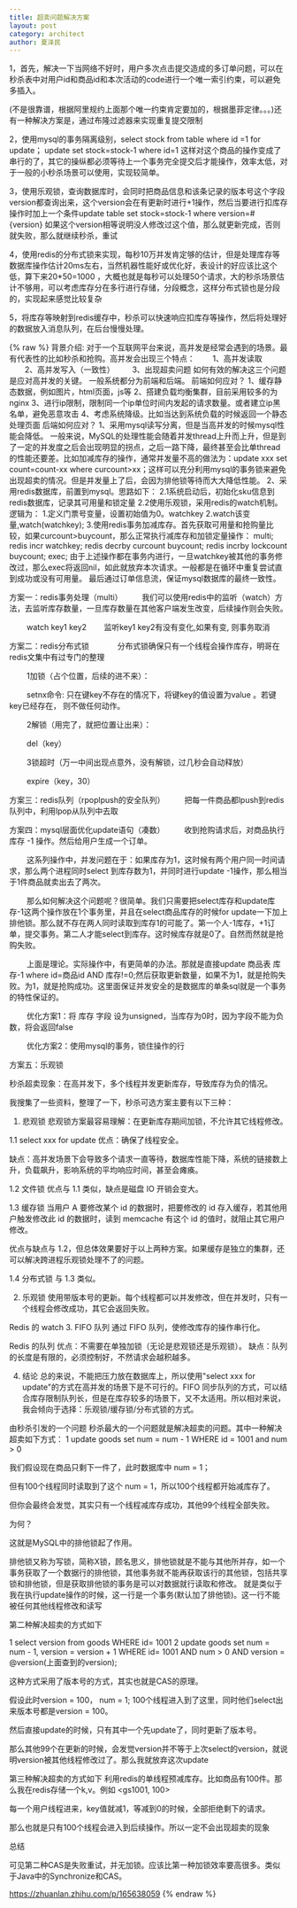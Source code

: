 ```yaml
---
title: 超卖问题解决方案
layout: post
category: architect
author: 夏泽民
---
```

1，首先，解决一下当网络不好时，用户多次点击提交造成的多订单问题，可以在秒杀表中对用户id和商品id和本次活动的code进行一个唯一索引约束，可以避免多插入。

(不是很靠谱，根据阿里规约上面那个唯一约束肯定要加的，根据墨菲定律。。。)还有一种解决方案是，通过布隆过滤器来实现重复提交限制

2，使用mysql的事务隔离级别，select stock from table where id =1 for update； update set stock=stock-1 where id=1 这样对这个商品的操作变成了串行的了，其它的操纵都必须等待上一个事务完全提交后才能操作，效率太低，对于一般的小秒杀场景可以使用，实现较简单。


3，使用乐观锁，查询数据库时，会同时把商品信息和该条记录的版本号这个字段version都查询出来，这个version会在有更新时进行+1操作，然后当要进行扣库存操作时加上一个条件update table set stock=stock-1 where version=#{version} 如果这个version相等说明没人修改过这个值，那么就更新完成，否则就失败，那么就继续秒杀，重试

4，使用redis的分布式锁来实现，每秒10万并发肯定够的估计，但是处理库存等数据库操作估计20ms左右，当然机器性能好或优化好，表设计的好应该比这个低，算下来20*50=1000 ，大概也就是每秒可以处理50个请求，大的秒杀场景估计不够用，可以考虑库存分在多行进行存储，分段概念，这样分布式锁也是分段的，实现起来感觉比较复杂

5，将库存等映射到redis缓存中，秒杀可以快速响应扣库存等操作，然后将处理好的数据放入消息队列，在后台慢慢处理。
<!-- more -->
{% raw %}
背景介绍:
       对于一个互联网平台来说，高并发是经常会遇到的场景。最有代表性的比如秒杀和抢购。高并发会出现三个特点：
 　　1、高并发读取
 　　2、高并发写入（一致性）
 　　3、出现超卖问题
      如何有效的解决这三个问题是应对高并发的关键。
一般系统都分为前端和后端。
前端如何应对？
1、缓存静态数据，例如图片，html页面，js等
2、搭建负载均衡集群，目前采用较多的为nginx
3、进行ip限制，限制同一个ip单位时间内发起的请求数量。或者建立ip黑名单，避免恶意攻击
4、考虑系统降级。比如当达到系统负载的时候返回一个静态处理页面
后端如何应对？
1、采用mysql读写分离，但是当高并发的时候mysql性能会降低。 一般来说，MySQL的处理性能会随着并发thread上升而上升，但是到了一定的并发度之后会出现明显的拐点，之后一路下降，最终甚至会比单thread的性能还要差。比如加减库存的操作，通常并发量不高的做法为：update xxx set count=count-xx where curcount>xx；这样可以充分利用mysql的事务锁来避免出现超卖的情况。但是并发量上了后，会因为排他锁等待而大大降低性能。
2、采用redis数据库，前置到mysql。思路如下：
      2.1系统启动后，初始化sku信息到redis数据库，记录其可用量和锁定量
      2.2使用乐观锁，采用redis的watch机制。逻辑为：
           1.定义门票号变量，设置初始值为0。watchkey
           2.watch该变量,watch(watchkey);
           3.使用redis事务加减库存。首先获取可用量和抢购量比较，如果curcount>buycount，那么正常执行减库存和加锁定量操作：
               multi;
               redis incr watchkey;
               redis decrby curcount buycount;
               redis incrby  lockcount buycount;
               exec;
     由于上述操作都在事务内进行，一旦watchkey被其他的事务修改过，那么exec将返回nil，如此就放弃本次请求。一般都是在循环中重复尝试直到成功或没有可用量。
     最后通过订单信息流，保证mysql数据库的最终一致性。
     
方案一：redis事务处理（multi）
        我们可以使用redis中的监听（watch）方法，去监听库存数量，一旦库存数量在其他客户端发生改变，后续操作则会失败。

        watch key1 key2        监听key1 key2有没有变化,如果有变, 则事务取消


方案二：redis分布式锁    
        分布式锁确保只有一个线程会操作库存，明哥在redis文集中有过专门的整理

        1加锁（占个位置，后续的进不来）：

        setnx命令: 只在键key不存在的情况下，将键key的值设置为value 。若键key已经存在， 则不做任何动作。

        2解锁（用完了，就把位置让出来）：

        del（key）

        3锁超时（万一中间出现点意外，没有解锁，过几秒会自动释放）       

        expire（key，30） 

方案三：redis队列（rpoplpush的安全队列）
        把每一件商品都lpush到redis队列中，利用lpop从队列中去取



方案四：mysql层面优化update语句（凑数）
        收到抢购请求后，对商品执行库存 -1 操作。然后给用户生成一个订单。

        这系列操作中，并发问题在于：如果库存为1，这时候有两个用户同一时间请求，那么两个进程同时select 到库存数为1，并同时进行update -1操作，那么相当于1件商品就卖出去了两次。

        那么如何解决这个问题呢？很简单。我们只需要把select库存和update库存-1这两个操作放在1个事务里，并且在select商品库存的时候for update一下加上排他锁。那么就不存在两人同时读取到库存1的可能了。第一个人-1库存，+1订单，提交事务。第二人才能select到库存。这时候库存就是0了。自然而然就是抢购失败。

        上面是理论。实际操作中，有更简单的办法。那就是直接update 商品表 库存-1 where id=商品id AND 库存!=0;然后获取更新数量，如果不为1，就是抢购失败。为1，就是抢购成功。这里面保证并发安全的是数据库的单条sql就是一个事务的特性保证的。

        优化方案1：将 库存 字段 设为unsigned，当库存为0时，因为字段不能为负数，将会返回false

        优化方案2：使用mysql的事务，锁住操作的行

方案五：乐观锁

秒杀超卖现象：在高并发下，多个线程并发更新库存，导致库存为负的情况。

我搜集了一些资料，整理了一下，秒杀可选方案主要有以下三种：

1. 悲观锁
悲观锁方案最容易理解：在更新库存期间加锁，不允许其它线程修改。

1.1 select xxx for update
优点：确保了线程安全。

缺点：高并发场景下会导致多个请求一直等待，数据库性能下降，系统的链接数上升，负载飙升，影响系统的平均响应时间，甚至会瘫痪。

1.2 文件锁
优点与 1.1 类似，缺点是磁盘 IO 开销会变大。

1.3 缓存锁
当用户 A 要修改某个 id 的数据时，把要修改的 id 存入缓存，若其他用户触发修改此 id 的数据时，读到 memcache 有这个 id 的值时，就阻止其它用户修改。

优点与缺点与 1.2，但总体效果要好于以上两种方案。如果缓存是独立的集群，还可以解决跨进程乐观锁处理不了的问题。

1.4 分布式锁
与 1.3 类似。

2. 乐观锁
使用带版本号的更新。每个线程都可以并发修改，但在并发时，只有一个线程会修改成功，其它会返回失败。

Redis 的 watch
3. FIFO 队列
通过 FIFO 队列，使修改库存的操作串行化。

Redis 的队列
优点：不需要在单独加锁（无论是悲观锁还是乐观锁）。
缺点：队列的长度是有限的，必须控制好，不然请求会越积越多。

4. 结论
总的来说，不能把压力放在数据库上，所以使用"select xxx for update"的方式在高并发的场景下是不可行的。FIFO 同步队列的方式，可以结合库存限制队列长，但是在库存较多的场景下，又不太适用。所以相对来说，我会倾向于选择：乐观锁/缓存锁/分布式锁的方式。

由秒杀引发的一个问题
秒杀最大的一个问题就是解决超卖的问题。其中一种解决超卖如下方式：
1 update goods set num = num - 1 WHERE id = 1001 and num > 0
 
我们假设现在商品只剩下一件了，此时数据库中 num = 1；
 
但有100个线程同时读取到了这个 num = 1，所以100个线程都开始减库存了。
 
但你会最终会发觉，其实只有一个线程减库存成功，其他99个线程全部失败。
 
为何？
 
这就是MySQL中的排他锁起了作用。
 
排他锁又称为写锁，简称X锁，顾名思义，排他锁就是不能与其他所并存，如一个事务获取了一个数据行的排他锁，其他事务就不能再获取该行的其他锁，包括共享锁和排他锁，但是获取排他锁的事务是可以对数据就行读取和修改。
就是类似于我在执行update操作的时候，这一行是一个事务(默认加了排他锁)。这一行不能被任何其他线程修改和读写
 
 
第二种解决超卖的方式如下
 
1 select version from goods WHERE id= 1001
2 update goods set num = num - 1, version = version + 1 WHERE id= 1001 AND num > 0 AND version = @version(上面查到的version);
 

 
这种方式采用了版本号的方式，其实也就是CAS的原理。
 
假设此时version = 100， num = 1; 100个线程进入到了这里，同时他们select出来版本号都是version = 100。
 
然后直接update的时候，只有其中一个先update了，同时更新了版本号。
 
那么其他99个在更新的时候，会发觉version并不等于上次select的version，就说明version被其他线程修改过了。那么我就放弃这次update
 
第三种解决超卖的方式如下
 利用redis的单线程预减库存。比如商品有100件。那么我在redis存储一个k,v。例如 <gs1001, 100>
 
每一个用户线程进来，key值就减1，等减到0的时候，全部拒绝剩下的请求。
 
那么也就是只有100个线程会进入到后续操作。所以一定不会出现超卖的现象
 
总结
 
可见第二种CAS是失败重试，并无加锁。应该比第一种加锁效率要高很多。类似于Java中的Synchronize和CAS。

https://zhuanlan.zhihu.com/p/165638059
{% endraw %}

